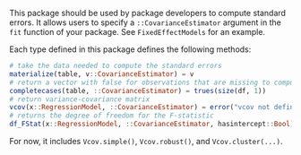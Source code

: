 This package should be used by package developers to compute standard errors. It allows users to specify a `::CovarianceEstimator` argument in the `fit` function of your package. See `FixedEffectModels` for an example.


Each type defined in this package defines the following methods: 
```julia
# take the data needed to compute the standard errors
materialize(table, v::CovarianceEstimator) = v
# return a vector with false for observations that are missing to compute the standard error
completecases(table, ::CovarianceEstimator) = trues(size(df, 1))
# return variance-covariance matrix
vcov(x::RegressionModel, ::CovarianceEstimator) = error("vcov not defined for this type")
# returns the degree of freedom for the F-statistic
df_FStat(x::RegressionModel, ::CovarianceEstimator, hasintercept::Bool) = dof_residual(x) - hasintercept
```

For now, it includes `Vcov.simple()`, `Vcov.robust()`, and `Vcov.cluster(...)`.

